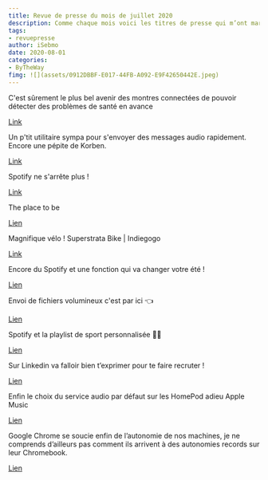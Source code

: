```yaml
---
title: Revue de presse du mois de juillet 2020
description: Comme chaque mois voici les titres de presse qui m’ont marqué. 
tags: 
- revuepresse
author: iSebmo
date: 2020-08-01
categories: 
- ByTheWay
fimg: ![](assets/0912DBBF-E017-44FB-A092-E9F42650442E.jpeg)
--- 
```

C'est sûrement le plus bel avenir des montres connectées de pouvoir détecter des problèmes de santé en avance 

[Link](http://feedproxy.google.com/~r/Frandroid/~3/FJti7EazIlE/741426_votre-apple-watch-pourrait-detecter-les-symptomes-du-covid-19-avant-vous)

Un p'tit utilitaire sympa pour s'envoyer des messages audio rapidement. Encore une pépite de Korben. 

[Link](https://korben.info/envoyer-recevoir-message-audio.html)

Spotify ne s'arrête plus !

[Link](https://www.theverge.com/2020/7/21/21332584/spotify-video-podcasts-feature-upload)

The place to be

[Lien](https://www.theverge.com/2020/7/15/21325966/google-gmail-g-suite-chat-rooms-meet-integration-redesign)

Magnifique vélo ! Superstrata Bike | Indiegogo

[Link](https://www.indiegogo.com/projects/superstrata-bike#/ "Superstrata Bike | Indiegogo")

Encore du Spotify et une fonction qui va changer votre été !

[Lien](https://www.presse-citron.net/spotify-presente-soundtrack-your-workout-une-nouvelle-facon-de-creer-une-playlist-personnalisee/)

Envoi de fichiers volumineux c'est par ici 👈 

[Lien](https://korben.info/envoyer-fichier-p2p-sharedrop.html)

Spotify et la playlist de sport personnalisée 🏋️‍♀️ 

[Lien](https://www.theverge.com/2020/7/8/21315952/spotify-workout-playlist-customize-launch)

Sur Linkedin va falloir bien t’exprimer pour te faire recruter !

[Lien](https://www.presse-citron.net/voila-pourquoi-linkedin-permet-desormais-dajouter-un-enregistrement-audio-a-son-profil/)

Enfin le choix du service audio par défaut sur les HomePod adieu Apple Music 

[Lien](https://www.macworld.com/article/3564376/report-homepod-beta-adds-the-option-to-select-default-music-podcast-audiobook-service.html#tk.rss_all)

Google Chrome se soucie enfin de l’autonomie de nos machines, je ne comprends d’ailleurs pas comment ils arrivent à des autonomies records sur leur Chromebook.

[Lien](http://feedproxy.google.com/~r/Frandroid/~3/Nc8cpfHFiGg/732028_google-chrome-veut-augmenter-significativement-lautonomie-de-votre-batterie)